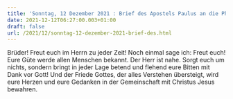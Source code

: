 ```yaml
---
title: 'Sonntag, 12 Dezember 2021 : Brief des Apostels Paulus an die Philipper 4,4-7.'
date: 2021-12-12T06:27:00.003+01:00
draft: false
url: /2021/12/sonntag-12-dezember-2021-brief-des.html
---
```


Brüder! Freut euch im Herrn zu jeder Zeit! Noch einmal sage ich: Freut euch! Eure Güte werde allen Menschen bekannt. Der Herr ist nahe. Sorgt euch um nichts, sondern bringt in jeder Lage betend und flehend eure Bitten mit Dank vor Gott! Und der Friede Gottes, der alles Verstehen übersteigt, wird eure Herzen und eure Gedanken in der Gemeinschaft mit Christus Jesus bewahren.